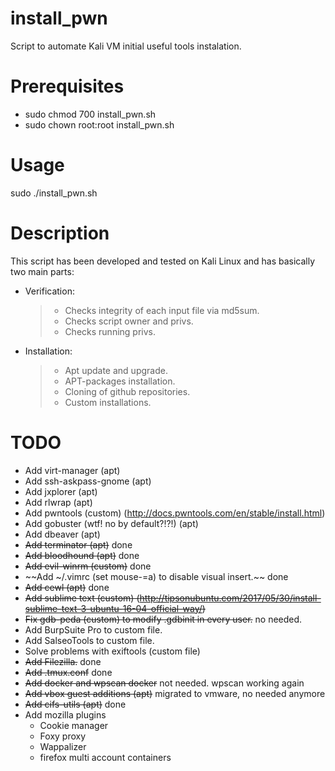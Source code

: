 # install_pwn
Script to automate Kali VM initial useful tools instalation.

# Prerequisites
- sudo chmod 700 install_pwn.sh
- sudo chown root:root install_pwn.sh

# Usage
sudo ./install_pwn.sh

# Description
This script has been developed and tested on Kali Linux and has basically two main parts:
- Verification: 
  > - Checks integrity of each input file via md5sum.
  > - Checks script owner and privs.
  > - Checks running privs.

- Installation:
  > - Apt update and upgrade.
  > - APT-packages installation.
  > - Cloning of github repositories.
  > - Custom installations.

# TODO
- Add virt-manager (apt)
- Add ssh-askpass-gnome (apt)
- Add jxplorer (apt)
- Add rlwrap (apt)
- Add pwntools (custom) (http://docs.pwntools.com/en/stable/install.html)
- Add gobuster (wtf! no by default?!?!) (apt)
- Add dbeaver (apt)
- ~~Add terminator (apt)~~ done
- ~~Add bloodhound (apt)~~ done
- ~~Add evil-winrm (custom)~~ done
- ~~Add ~/.vimrc (set mouse-=a) to disable visual insert.~~ done
- ~~Add cewl (apt)~~ done
- ~~Add sublime text (custom) (http://tipsonubuntu.com/2017/05/30/install-sublime-text-3-ubuntu-16-04-official-way/)~~
- ~~Fix gdb-peda (custom) to modify .gdbinit in every user.~~ no needed.
- Add BurpSuite Pro to custom file.
- Add SalseoTools to custom file.
- Solve problems with exiftools (custom file)
- ~~Add Filezilla.~~ done
- ~~Add .tmux.conf~~ done
- ~~Add docker and wpscan docker~~ not needed. wpscan working again
- ~~Add vbox guest additions (apt)~~ migrated to vmware, no needed anymore
- ~~Add cifs-utils (apt)~~ done
- Add mozilla plugins
  - Cookie manager
  - Foxy proxy
  - Wappalizer
  - firefox multi account containers
